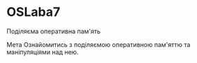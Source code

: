 # OSLaba7
Поділяєма оперативна пам'ять

Мета Ознайомитись з поділяємою оперативною пам'яттю та маніпуляціями над нею.
